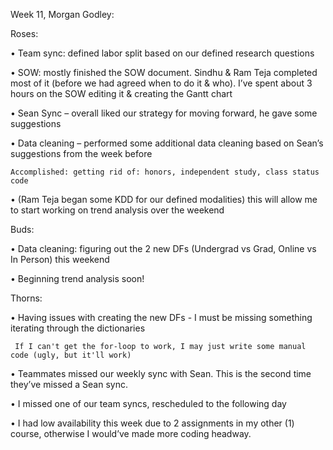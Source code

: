 Week 11, Morgan Godley:

Roses:

•	Team sync: defined labor split based on our defined research questions 

•	SOW: mostly finished the SOW document. Sindhu & Ram Teja completed most of it (before we had agreed when to do it & who). I’ve spent about 3 hours on the SOW editing it & creating the Gantt chart

•	Sean Sync – overall liked our strategy for moving forward, he gave some suggestions

•	Data cleaning – performed some additional data cleaning based on Sean’s suggestions from the week before

    Accomplished: getting rid of: honors, independent study, class status code

•	(Ram Teja began some KDD for our defined modalities) this will allow me to start working on trend analysis over the weekend

Buds:

•	Data cleaning: figuring out the 2 new DFs (Undergrad vs Grad, Online vs In Person) this weekend

•	Beginning trend analysis soon!


Thorns:

•	Having issues with creating the new DFs - I must be missing something iterating through the dictionaries

     If I can't get the for-loop to work, I may just write some manual code (ugly, but it'll work)

•	Teammates missed our weekly sync with Sean. This is the second time they’ve missed a Sean sync.

•	I missed one of our team syncs, rescheduled to the following day

•	I had low availability this week due to 2 assignments in my other (1) course, otherwise I would’ve made more coding headway. 
